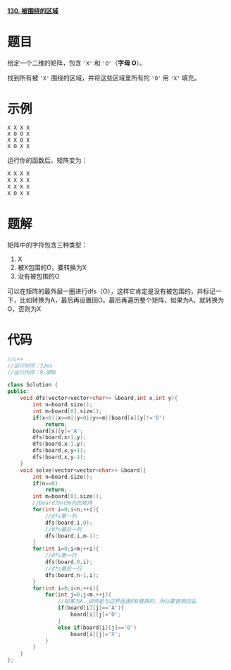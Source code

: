 #### [130. 被围绕的区域](https://leetcode-cn.com/problems/surrounded-regions/)

# 题目

给定一个二维的矩阵，包含 `'X'` 和 `'O'`（**字母 O**）。

找到所有被 `'X'` 围绕的区域，并将这些区域里所有的 `'O'` 用 `'X'` 填充。

# 示例

```
X X X X
X O O X
X X O X
X O X X
```

运行你的函数后，矩阵变为：

```c++
X X X X
X X X X
X X X X
X O X X
```

# 题解

矩阵中的字符包含三种类型：

1. X
2. 被X包围的O，要转换为X
3. 没有被包围的O

可以在矩阵的最外层一圈进行dfs（O），这样它肯定是没有被包围的，并标记一下，比如转换为A，最后再设置回O。最后再遍历整个矩阵，如果为A，就转换为O，否则为X

# 代码

```c++
//c++
//运行时间：32ms
//运行内存：9.8MB

class Solution {
public:
    void dfs(vector<vector<char>> &board,int x,int y){
        int n=board.size();
        int m=board[0].size();
        if(x<0||x>=n||y<0||y>=m||board[x][y]!='O')
            return;
        board[x][y]='A';
        dfs(board,x+1,y);
        dfs(board,x-1,y);
        dfs(board,x,y+1);
        dfs(board,x,y-1);
    }
    void solve(vector<vector<char>> &board){
        int n=board.size();
        if(n==0)
            return;
        int m=board[0].size();
        //board为n行m列的矩阵
        for(int i=0;i<n;++i){
            //dfs第一列
            dfs(board,i,0);
            //dfs最后一列
            dfs(board,i,m-1);
        }
        for(int i=0;i<m;++i){
            //dfs第一行
            dfs(board,0,i);
            //dfs最后一行
            dfs(board,n-1,i);
        }
        for(int i=0;i<n;++i){
            for(int j=0;j<m;++j){
                //如果为A，说明是与边界连通的O替换的，所以要替换回去
                if(board[i][j]=='A'){
                    board[i][j]='O';
                }
                else if(board[i][j]=='O')
                    board[i][j]='X';
            }
        }
    }
};
```

